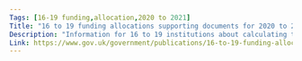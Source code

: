 ```yaml
---
Tags: [16-19 funding,allocation,2020 to 2021]
Title: "16 to 19 funding allocations supporting documents for 2020 to 2021"
Description: "Information for 16 to 19 institutions about calculating their 16 to 19 revenue funding allocation."
Link: https://www.gov.uk/government/publications/16-to-19-funding-allocations-supporting-documents-for-2020-to-2021
---
```

